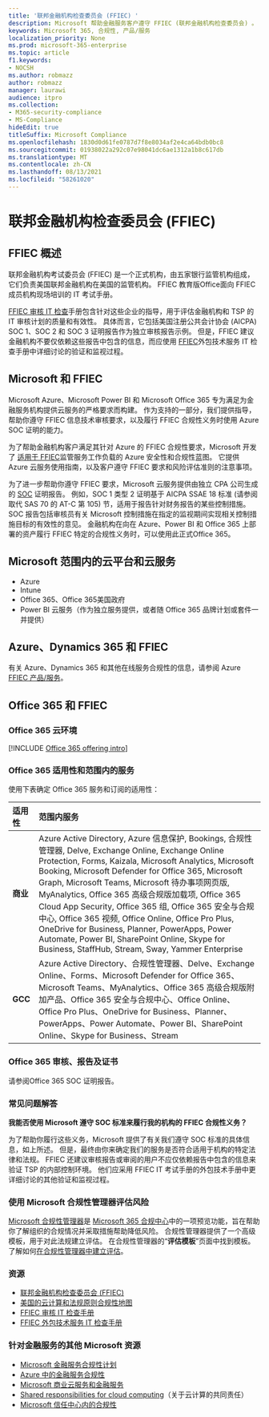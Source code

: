 ```yaml
---
title: '联邦金融机构检查委员会 (FFIEC) '
description: Microsoft 帮助金融服务客户遵守 FFIEC (联邦金融机构检查委员会) 。
keywords: Microsoft 365, 合规性, 产品/服务
localization_priority: None
ms.prod: microsoft-365-enterprise
ms.topic: article
f1.keywords:
- NOCSH
ms.author: robmazz
author: robmazz
manager: laurawi
audience: itpro
ms.collection:
- M365-security-compliance
- MS-Compliance
hideEdit: true
titleSuffix: Microsoft Compliance
ms.openlocfilehash: 1830d0d61fe0787d7f8e8034af2e4ca64bdb0bc8
ms.sourcegitcommit: 01938022a292c07e98041dc6ae1312a1b8c617db
ms.translationtype: MT
ms.contentlocale: zh-CN
ms.lasthandoff: 08/13/2021
ms.locfileid: "58261020"
---
```

# <a name="federal-financial-institutions-examination-council-ffiec"></a>联邦金融机构检查委员会 (FFIEC) 

## <a name="ffiec-overview"></a>FFIEC 概述

联邦金融机构考试委员会 (FFIEC) 是一个正式机构，由五家银行监管机构组成，它们负责美国联邦金融机构在美国的监管机构。 FFIEC 教育版Office面向 FFIEC 成员机构现场培训的 IT 考试手册。

[FFIEC 审核 IT 检查](https://ithandbook.ffiec.gov/it-booklets/audit.aspx)手册包含针对这些企业的指导，用于评估金融机构和 TSP 的 IT 审核计划的质量和有效性。 具体而言，它包括美国注册公共会计协会 (AICPA) SOC 1、SOC 2 和 SOC 3 证明报告作为独立审核报告示例。 但是，FFIEC 建议金融机构不要仅依赖这些报告中包含的信息，而应使用 [FFIEC](https://ithandbook.ffiec.gov/it-booklets/outsourcing-technology-services.aspx)外包技术服务 IT 检查手册中详细讨论的验证和监视过程。

## <a name="microsoft-and-ffiec"></a>Microsoft 和 FFIEC

Microsoft Azure、Microsoft Power BI 和 Microsoft Office 365 专为满足为金融服务机构提供云服务的严格要求而构建。 作为支持的一部分，我们提供指导，帮助你遵守 FFIEC 信息技术审核要求，以及履行 FFIEC 合规性义务时使用 Azure SOC 证明的能力。

为了帮助金融机构客户满足其针对 Azure 的 FFIEC 合规性要求，Microsoft 开发了 [适用于 FFIEC](https://servicetrust.microsoft.com/ViewPage/FFIECBlueprint)监管服务工作负载的 Azure 安全性和合规性蓝图。 它提供 Azure 云服务使用指南，以及客户遵守 FFIEC 要求和风险评估准则的注意事项。

为了进一步帮助你遵守 FFIEC 要求，Microsoft 云服务提供由独立 CPA 公司生成的 [SOC](offering-SOC.md) 证明报告。 例如，SOC 1 类型 2 证明基于 AICPA SSAE 18 标准 (请参阅取代 SAS 70 的 AT-C 第 105) 节，适用于报告针对财务报告的某些控制措施。 SOC 报告包括审核员有关 Microsoft 控制措施在指定的监视期间实现相关控制措施目标的有效性的意见。 金融机构在向在 Azure、Power BI 和 Office 365 上部署的资产履行 FFIEC 特定的合规性义务时，可以使用此正式Office 365。

## <a name="microsoft-in-scope-cloud-platforms--services"></a>Microsoft 范围内的云平台和云服务

- Azure
- Intune
- Office 365、Office 365美国政府
- Power BI 云服务（作为独立服务提供，或者随 Office 365 品牌计划或套件一并提供）

## <a name="azure-dynamics-365-and-ffiec"></a>Azure、Dynamics 365 和 FFIEC

有关 Azure、Dynamics 365 和其他在线服务合规性的信息，请参阅 Azure [FFIEC 产品/服务](/azure/compliance/offerings/offering-ffiec-us)。

## <a name="office-365-and-ffiec"></a>Office 365 和 FFIEC

### <a name="office-365-cloud-environments"></a>Office 365 云环境

[!INCLUDE [Office 365 offering intro](../includes/o365-offering-introduction.md)]

### <a name="office-365-applicability-and-in-scope-services"></a>Office 365 适用性和范围内的服务

使用下表确定 Office 365 服务和订阅的适用性：

| **适用性** | **范围内服务** |
|:------------------|:----------------------|
| **商业** | Azure Active Directory, Azure 信息保护, Bookings, 合规性管理器, Delve, Exchange Online, Exchange Online Protection, Forms, Kaizala, Microsoft Analytics, Microsoft Booking, Microsoft Defender for Office 365, Microsoft Graph, Microsoft Teams, Microsoft 待办事项网页版, MyAnalytics, Office 365 高级合规版加载项, Office 365 Cloud App Security, Office 365 组, Office 365 安全与合规中心, Office 365 视频, Office Online, Office Pro Plus, OneDrive for Business, Planner, PowerApps, Power Automate, Power BI, SharePoint Online, Skype for Business, StaffHub, Stream, Sway, Yammer Enterprise |
| **GCC** | Azure Active Directory、合规性管理器、Delve、Exchange Online、Forms、Microsoft Defender for Office 365、Microsoft Teams、MyAnalytics、Office 365 高级合规版附加产品、Office 365 安全与合规中心、Office Online、Office Pro Plus、OneDrive for Business、Planner、PowerApps、Power Automate、Power BI、SharePoint Online、Skype for Business、Stream |

### <a name="office-365-audits-reports-and-certificates"></a>Office 365 审核、报告及证书

请参阅Office 365 SOC 证明报告。

### <a name="frequently-asked-questions"></a>常见问题解答

**我能否使用 Microsoft 遵守 SOC 标准来履行我的机构的 FFIEC 合规性义务？**

为了帮助你履行这些义务，Microsoft 提供了有关我们遵守 SOC 标准的具体信息，如上所述。 但是，最终由你来确定我们的服务是否符合适用于机构的特定法律和法规。 FFIEC 还建议审核报告或审阅的用户不应仅依赖报告中包含的信息来验证 TSP 的内部控制环境。 他们应采用 FFIEC IT 考试手册的外包[](https://ithandbook.ffiec.gov/it-booklets/outsourcing-technology-services.aspx)技术手册中更详细讨论的其他验证和监视过程。

### <a name="use-microsoft-compliance-manager-to-assess-your-risk"></a>使用 Microsoft 合规性管理器评估风险

[Microsoft 合规性管理器](/microsoft-365/compliance/compliance-manager)是 [Microsoft 365 合规中心](/microsoft-365/compliance/microsoft-365-compliance-center)中的一项预览功能，旨在帮助你了解组织的合规情况并采取措施帮助降低风险。 合规性管理器提供了一个高级模板，用于对此法规建立评估。 在合规性管理器的“**评估模板**”页面中找到模板。 了解如何[在合规性管理器中建立评估](/microsoft-365/compliance/compliance-manager-assessments)。

### <a name="resources"></a>资源

- [联邦金融机构检查委员会 (FFIEC) ](https://www.ffiec.gov/)
- [美国的云计算和法规原则合规性地图](https://servicetrust.microsoft.com/ViewPage/TrustDocuments?command=Download&downloadType=Document&downloadId=5b483567-00b0-4d86-96ae-ee887dadb61c&docTab=6d000410-c9e9-11e7-9a91-892aae8839ad_Compliance_Guides)
- [FFIEC 审核 IT 检查手册](https://ithandbook.ffiec.gov/it-booklets/audit.aspx)
- [FFIEC 外包技术服务 IT 检查手册](https://ithandbook.ffiec.gov/it-booklets/outsourcing-technology-services.aspx)

### <a name="other-microsoft-resources-for-financial-services"></a>针对金融服务的其他 Microsoft 资源

- [Microsoft 金融服务合规性计划](https://www.microsoft.com/download/details.aspx?id=55332)
- [Azure 中的金融服务合规性](https://azure.microsoft.com/resources/videos/azurecon-2015-financial-services-compliance-in-azure/)
- [Microsoft 商业云服务和金融服务](https://servicetrust.microsoft.com/viewpage/financialservicesoverview)
- [Shared responsibilities for cloud computing](https://aka.ms/sharedresponsibility)（关于云计算的共同责任）
- [Microsoft 信任中心内的合规性](https://www.microsoft.com/trust-center/compliance/compliance-overview)
